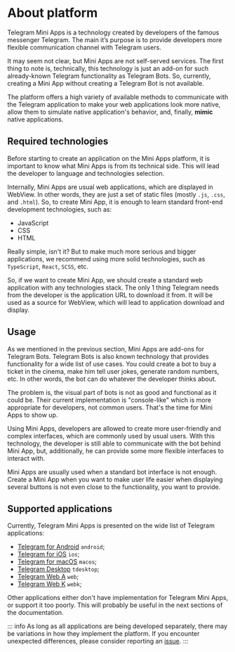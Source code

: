 # About platform

Telegram Mini Apps is a technology created by developers of the famous messenger Telegram. The main
it’s purpose is to provide developers more flexible communication channel with Telegram users.

It may seem not clear, but Mini Apps are not self-served services. The first thing to note is,
technically, this technology is just an add-on for such already-known Telegram functionality as
Telegram Bots. So, currently, creating a Mini App without creating a Telegram Bot is not available.

The platform offers a high variety of available methods to communicate with the Telegram application
to make your web applications look more native, allow them to simulate native application's
behavior, and, finally, **mimic** native applications.

## Required technologies

Before starting to create an application on the Mini Apps platform, it is important to know what
Mini Apps is from its technical side. This will lead the developer to language and technologies
selection.

Internally, Mini Apps are usual web applications, which are displayed in WebView. In other words,
they are just a set of static files (mostly `.js`, `.css`, and `.html`). So, to create Mini App, it
is enough to learn standard front-end development technologies, such as:

- JavaScript
- CSS
- HTML

Really simple, isn't it? But to make much more serious and bigger applications, we recommend using
more solid technologies, such as `TypeScript`, `React`, `SCSS`, etc.

So, if we want to create Mini App, we should create a standard web application with any technologies
stack. The only 1 thing Telegram needs from the developer is the application URL to download it
from. It will be used as a source for WebView, which will lead to application download and display.

## Usage

As we mentioned in the previous section, Mini Apps are add-ons for Telegram Bots. Telegram Bots is
also known technology that provides functionality for a wide list of use cases. You could create a
bot to buy a ticket in the cinema, make him tell user jokes, generate random numbers, etc. In other
words, the bot can do whatever the developer thinks about.

The problem is, the visual part of bots is not as good and functional as it could be. Their current
implementation is "console-like" which is more appropriate for developers, not common users. That's
the time for Mini Apps to show up.

Using Mini Apps, developers are allowed to create more user-friendly and complex interfaces, which
are commonly used by usual users. With this technology, the developer is still able to communicate
with the bot behind Mini App, but, additionally, he can provide some more flexible interfaces to
interact with.

Mini Apps are usually used when a standard bot interface is not enough. Create a Mini App when you
want to make user life easier when displaying several buttons is not even close to the
functionality, you want to provide.

## Supported applications

Currently, Telegram Mini Apps is presented on the wide list of Telegram
applications:

- [Telegram for Android](https://github.com/DrKLO/Telegram) `android`;
- [Telegram for iOS](https://github.com/TelegramMessenger/Telegram-iOS) `ios`;
- [Telegram for macOS](https://github.com/overtake/TelegramSwift) `macos`;
- [Telegram Desktop](https://github.com/telegramdesktop/tdesktop) `tdesktop`;
- [Telegram Web A](https://github.com/Ajaxy/telegram-tt) `web`;
- [Telegram Web K](https://github.com/morethanwords/tweb) `webk`;

Other applications either don't have implementation for Telegram Mini Apps, or
support it too poorly. This will probably be useful in the next sections of the
documentation.

::: info
As long as all applications are being developed separately, there may be variations in how they
implement the platform. If you encounter unexpected differences, please consider reporting
an [issue](https://github.com/Telegram-Mini-Apps/issues).
:::
